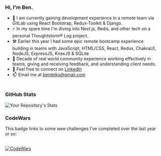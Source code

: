### Hi, I'm Ben.

- 🌱 I am currently gaining development experience in a remote team via GitLab using React Bootstrap, Redux-Toolkit & Django.
- :zap: In my spare time I'm diving into Next.js, Redis, and other tech on a personal Thoughtstorm® Log project.
- 🛠️ Earlier this year I had some epic remote bootcamp experience building in teams with JavaScript, HTML/CSS, React, Redux, ChakraUI, NodeJS, ExpressJS, KnexJS & SQLite
- :revolving_hearts: Decade of real world community experience working effectively in teams, giving and receiving feedback, and understanding client needs.
- 🤝 Feel free to connect on [LinkedIn](https://www.linkedin.com/in/ben-teiko-marrett/)
- 📫 Email me at [benteiko@gmail.com](benteiko@gmail.com)
<br/><br/>

### GitHub Stats

![Your Repository's Stats](https://github-readme-stats.vercel.app/api?username=ben-marrett&show_icons=true)
 
### CodeWars
 
This badge links to some wee challenges I've completed over the last year or so: <br/>
 <br />
 
[![CodeWars](https://www.codewars.com/users/BenTeiko/badges/large) ](https://www.codewars.com/users/BenTeiko/completed_solutions)


 <!-- 🤔 I’m looking for help with  -->
